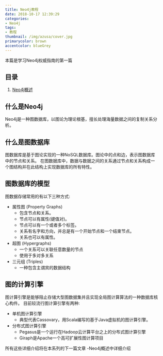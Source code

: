 ```yaml
---
title: Neo4j教程
date: 2018-10-17 12:39:29
categories:
- Neo4j
tags: 
- 教程
thumbnail: /img/azusa/cover.jpg
primarycolor: brown
accentcolor: blueGrey
---
```


本篇是学习Neo4j权威指南的第一篇

## 目录

1. [Neo4j概述](http://www.zhengdayday.com/post/Neo4j概述)

## 什么是Neo4j

Neo4j是一种图数据库，以图论为理论根基，擅长处理海量数据之间的复制关系分析。

## 什么是图数据库

图数据库是基于图论实现的一种NoSQL数据库。图论中的点和边，表示图数据库中的节点和关系。
在图数据库中，数据与数据之间的关系通过节点和关系构成一个图结构并在此结构上实现数据库的所有特性。

## 图数据库的模型

图数据存储常用的有以下三种方式:
* 属性图 (Property Graphs)
    * 包含节点和关系。
    * 节点可以有属性(键值对)。
    * 节点可以有一个或者多个标签。
    * 关系有名字和方向，并总是有一个开始节点和一个结束节点。
    * 关系也可以有属性。
* 超图 (Hypergraphs)
    * 一个关系可以关联任意数量的节点
    * 使用于多对多关系
* 三元组 (Triples)
    * 一种包含主谓宾的数据结构

## 图的计算引擎

图计算引擎是能够阻止存储大型图数据集并且实现全局图计算算法的一种数据库核心构件。
目前较流行图计算引擎有两种: 
* 单机图计算引擎
    * 典型代表Cassovary，用Scala编写的基于Java虚拟机的图计算引擎。
* 分布式图计算引擎
    * Pegasus是一个运行在Hadoop云计算平台之上的分布式图计算引擎
    * Giraph是Apache一个高可扩展性图计算项目
    
所有这些详细介绍将在本系列的下一篇文章 -Neo4j概述中详细介绍



